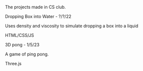 The projects made in CS club. 


Dropping Box into Water - ?/?/22

Uses density and viscosity to simulate dropping a box into a liquid

HTML/CSS/JS


3D pong - 1/5/23

A game of ping pong. 

Three.js

